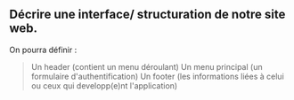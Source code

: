 ## Décrire une interface/ structuration  de notre site web.
On pourra définir :
> Un header (contient un menu déroulant)
> Un menu principal (un formulaire d'authentification)
> Un footer (les informations liées à celui ou ceux qui developp(e)nt l'application)
